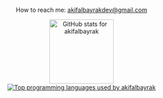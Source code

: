 <div style="text-align: center;">
  <p>How to reach me: <a href="mailto:akifalbayrakdev@gmail.com">akifalbayrakdev@gmail.com</a></p>
  <a href="https://github.com/akifalbayrak">
    <img height="150em" src="https://github-readme-stats-eight-theta.vercel.app/api?username=akifalbayrak&show_icons=true&theme=gotham&include_all_commits=true&count_private=true" alt="GitHub stats for akifalbayrak" />
    <br>
    <img src="https://github-readme-stats-eight-theta.vercel.app/api/top-langs/?username=akifalbayrak&layout=compact&langs_count=8&theme=gotham" alt="Top programming languages used by akifalbayrak" />
  </a>
</div>
